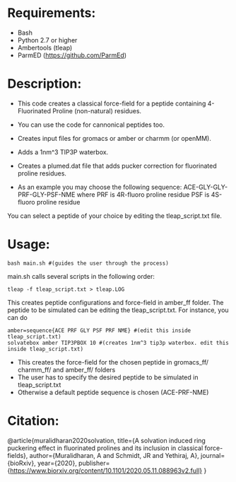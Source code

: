 # Requirements:
* Bash
* Python 2.7 or higher
* Ambertools (tleap)
* ParmED (https://github.com/ParmEd)

# Description: 

* This code creates a classical force-field for a peptide containing 
4-Fluorinated Proline (non-natural) residues.
* You can use the code for cannonical peptides too.

* Creates input files for gromacs or amber or charmm (or openMM).
* Adds a 1nm^3 TIP3P waterbox.
* Creates a plumed.dat file that adds pucker correction for fluorinated proline residues.

* As an example you may choose the following sequence: 
ACE-GLY-GLY-PRF-GLY-PSF-NME
where PRF is 4R-fluoro proline residue
      PSF is 4S-fluoro proline residue

You can select a peptide of your choice by editing the tleap_script.txt file.


# Usage:
```
bash main.sh #(guides the user through the process)
```
main.sh calls several scripts in the following order:
```
tleap -f tleap_script.txt > tleap.LOG 
```
This creates peptide configurations and force-field in amber_ff folder. The peptide to be simulated can be editing the tleap_script.txt.
For instance, you can do
```
amber=sequence{ACE PRF GLY PSF PRF NME} #(edit this inside tleap_script.txt)
solvatebox amber TIP3PBOX 10 #(creates 1nm^3 tip3p waterbox. edit this inside tleap_script.txt)
```

* This creates the force-field for the chosen peptide in gromacs_ff/ charmm_ff/ and amber_ff/ folders
* The user has to specify the desired peptide to be simulated in tleap_script.txt
* Otherwise a default peptide sequence is chosen (ACE-PRF-NME)


# Citation:
@article{muralidharan2020solvation,
  title={A solvation induced ring puckering effect in fluorinated prolines and its inclusion in classical force-fields},
  author={Muralidharan, A and Schmidt, JR and Yethiraj, A},
  journal={bioRxiv},
  year={2020},
  publisher={https://www.biorxiv.org/content/10.1101/2020.05.11.088963v2.full}
}



